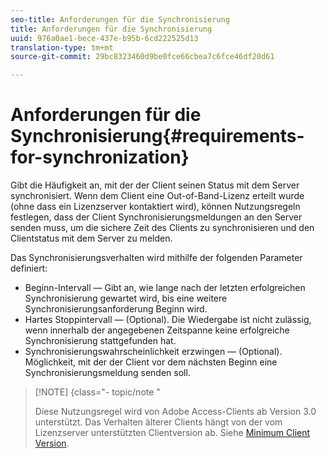 ```yaml
---
seo-title: Anforderungen für die Synchronisierung
title: Anforderungen für die Synchronisierung
uuid: 976a0ae1-bece-437e-b95b-6cd222525d13
translation-type: tm+mt
source-git-commit: 29bc8323460d9be0fce66cbea7c6fce46df20d61

---
```



# Anforderungen für die Synchronisierung{#requirements-for-synchronization}

Gibt die Häufigkeit an, mit der der Client seinen Status mit dem Server synchronisiert. Wenn dem Client eine Out-of-Band-Lizenz erteilt wurde (ohne dass ein Lizenzserver kontaktiert wird), können Nutzungsregeln festlegen, dass der Client Synchronisierungsmeldungen an den Server senden muss, um die sichere Zeit des Clients zu synchronisieren und den Clientstatus mit dem Server zu melden.

Das Synchronisierungsverhalten wird mithilfe der folgenden Parameter definiert:

* Beginn-Intervall — Gibt an, wie lange nach der letzten erfolgreichen Synchronisierung gewartet wird, bis eine weitere Synchronisierungsanforderung Beginn wird.
* Hartes Stoppintervall — (Optional). Die Wiedergabe ist nicht zulässig, wenn innerhalb der angegebenen Zeitspanne keine erfolgreiche Synchronisierung stattgefunden hat.
* Synchronisierungswahrscheinlichkeit erzwingen — (Optional). Möglichkeit, mit der der Client vor dem nächsten Beginn eine Synchronisierungsmeldung senden soll.

>[!NOTE] {class=&quot;- topic/note &quot;
>
>Diese Nutzungsregel wird von Adobe Access-Clients ab Version 3.0 unterstützt. Das Verhalten älterer Clients hängt von der vom Lizenzserver unterstützten Clientversion ab. Siehe [Minimum Client Version](../../../aaxs-protecting-content/content-implementing-the-license-server/content-handling-license-reqs/content-minimum-client-version.md).

